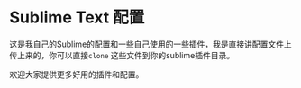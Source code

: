 # Sublime Text 配置
这是我自己的Sublime的配置和一些自己使用的一些插件，我是直接讲配置文件上传上来的，你可以直接`clone` 这些文件到你的sublime插件目录。

欢迎大家提供更多好用的插件和配置。
